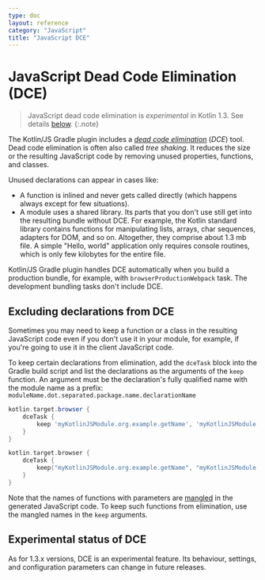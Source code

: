 ```yaml
---
type: doc
layout: reference
category: "JavaScript"
title: "JavaScript DCE"
---
```


# JavaScript Dead Code Elimination (DCE)

> JavaScript dead code elimination is *experimental* in Kotlin 1.3. See details [below](#experimental-status-of-dce).
{:.note}

The Kotlin/JS Gradle plugin includes a [_dead code elimination_](https://wikipedia.org/wiki/Dead_code_elimination) (_DCE_) tool.
Dead code elimination is often also called _tree shaking_. It reduces the size or the resulting JavaScript code by
removing unused properties, functions, and classes.

Unused declarations can appear in cases like:

* A function is inlined and never gets called directly (which happens always except for few situations).
* A module uses a shared library. Its parts that you don't use still get into the resulting bundle without DCE.
  For example, the Kotlin standard library contains functions for manipulating lists, arrays, char sequences,
  adapters for DOM, and so on. Altogether, they comprise about 1.3 mb file. A simple "Hello, world" application only requires
  console routines, which is only few kilobytes for the entire file.

Kotlin/JS Gradle plugin handles DCE automatically when you build a production bundle, for example, with `browserProductionWebpack` task.
The development bundling tasks don't include DCE.

## Excluding declarations from DCE

Sometimes you may need to keep a function or a class in the resulting JavaScript code even if you don't use it in your module,
for example, if you're going to use it in the client JavaScript code.

To keep certain declarations from elimination, add the `dceTask` block into the Gradle build script and
list the declarations as the arguments of the `keep` function. An argument must be the declaration's fully qualified name
with the module name as a prefix: `moduleName.dot.separated.package.name.declarationName`

<div class="multi-language-sample" data-lang="groovy">
<div class="sample" markdown="1" mode="groovy" theme="idea" data-lang="groovy">

```groovy
kotlin.target.browser {
    dceTask {
        keep 'myKotlinJSModule.org.example.getName', 'myKotlinJSModule.org.example.User'
    }
}
```

</div>
</div>

<div class="multi-language-sample" data-lang="kotlin">
<div class="sample" markdown="1" mode="kotlin" theme="idea" data-lang="kotlin" data-highlight-only>

```kotlin
kotlin.target.browser {
    dceTask {
        keep("myKotlinJSModule.org.example.getName", "myKotlinJSModule.org.example.User" )
    }
}
```

</div>
</div>

Note that the names of functions with parameters are [mangled](js-to-kotlin-interop.html#jsname-annotation)
in the generated JavaScript code. To keep such functions from elimination, use the mangled names in the `keep` arguments.

## Experimental status of DCE

As for 1.3.x versions, DCE is an experimental feature. Its behaviour, settings, and configuration parameters 
can change in future releases.
